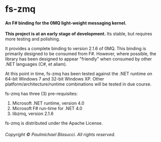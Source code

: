 fs-zmq
======

#### An F# binding for the 0MQ light-weight messaging kernel.

**This project is at an early stage of development.** Its stable, but requires more testing and polishing.

It provides a complete binding to version 2.1.6 of 0MQ. This binding is primarily designed to be consumed from F#. However, where possible, the library has been designed to appear "friendly" when consumed by other .NET languages (C#, et aliam).

At this point in time, fs-zmq has been tested against the .NET runtime on 64-bit Windows 7 and 32-bit Windows XP. Other platform/architecture/runtime combinations will be tested in due course.

fs-zmq has three (3) pre-requisites:
  
  1. Microsoft .NET runtime, version 4.0
  2. Microsoft F# run-time for .NET 4.0
  3. libzmq, version 2.1.6 

fs-zmq is distributed under the Apache License.
 
###### Copyright &#169; Paulmichael Blasucci. All rights reserved.
